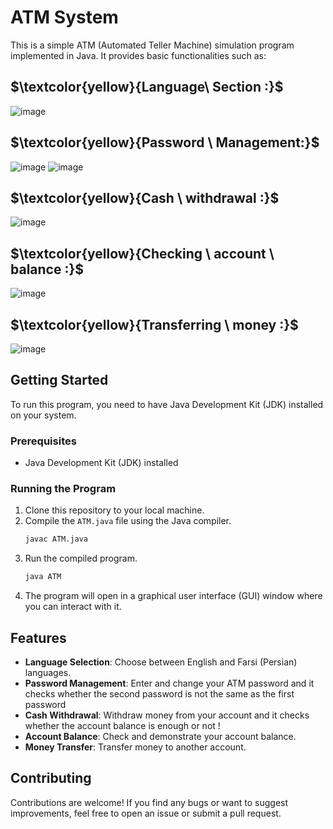 
# ATM System

This is a simple ATM (Automated Teller Machine) simulation program implemented in Java. It provides basic functionalities such as:

## $\textcolor{yellow}{Language\ Section :\}$
  
![image](https://github.com/MohammadrezaSheikholeslami84/ATM-GUI/assets/166950228/0aba50cc-3bd1-4044-ab7d-f386b31e449b)

## $\textcolor{yellow}{Password \ Management:\}$

![image](https://github.com/MohammadrezaSheikholeslami84/ATM-GUI/assets/166950228/b7f13af9-95e5-4f33-a55a-afe5513723ce)             ![image](https://github.com/MohammadrezaSheikholeslami84/ATM-GUI/assets/166950228/0b022657-e5f1-444b-a91a-61be6f723ebf)
 
## $\textcolor{yellow}{Cash  \ withdrawal :\}$

![image](https://github.com/MohammadrezaSheikholeslami84/ATM-GUI/assets/166950228/43d45a3e-3dd5-424d-9365-9b321271e8bf)

## $\textcolor{yellow}{Checking   \ account \ balance :\}$

![image](https://github.com/MohammadrezaSheikholeslami84/ATM-GUI/assets/166950228/b47c634e-46f6-4556-89a1-b1891067ba49)

## $\textcolor{yellow}{Transferring  \ money :\}$

![image](https://github.com/MohammadrezaSheikholeslami84/ATM-GUI/assets/166950228/4c402c68-808f-485e-9cd1-6f4dc16f4163)


## Getting Started

To run this program, you need to have Java Development Kit (JDK) installed on your system.

### Prerequisites

- Java Development Kit (JDK) installed

### Running the Program

1. Clone this repository to your local machine.
2. Compile the `ATM.java` file using the Java compiler.
   ```bash
   javac ATM.java
   ```
3. Run the compiled program.
   ```bash
   java ATM
   ```
4. The program will open in a graphical user interface (GUI) window where you can interact with it.

## Features

- **Language Selection**: Choose between English and Farsi (Persian) languages.
- **Password Management**: Enter and change your ATM password and it checks whether the second password is not the same as the first password
- **Cash Withdrawal**: Withdraw money from your account and it checks whether the account balance is enough or not !
- **Account Balance**: Check and demonstrate your account balance.
- **Money Transfer**: Transfer money to another account.

## Contributing

Contributions are welcome! If you find any bugs or want to suggest improvements, feel free to open an issue or submit a pull request.

